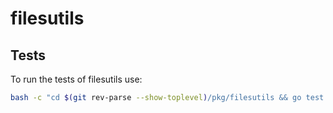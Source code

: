 # filesutils

## Tests

To run the tests of filesutils use:
```bash
bash -c "cd $(git rev-parse --show-toplevel)/pkg/filesutils && go test -v "
```